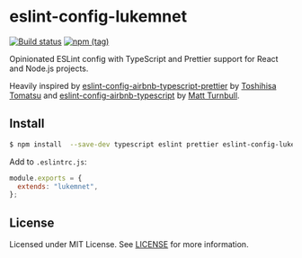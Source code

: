 # eslint-config-lukemnet

[![Build status](https://ci.appveyor.com/api/projects/status/ntnhq38j3vcc99if/branch/master?svg=true)](https://ci.appveyor.com/project/lwojcik/eslint-config-lukemnet/branch/master)
[![npm (tag)](https://img.shields.io/npm/v/eslint-config-lukemnet/latest)](https://www.npmjs.com/package/eslint-config-lukemnet)

Opinionated ESLint config with TypeScript and Prettier support for React and Node.js projects.

Heavily inspired by [eslint-config-airbnb-typescript-prettier](https://github.com/toshi-toma/eslint-config-airbnb-typescript-prettier) by [Toshihisa Tomatsu](https://github.com/toshi-toma) and [eslint-config-airbnb-typescript](https://github.com/iamturns/eslint-config-airbnb-typescript) by [Matt Turnbull](https://github.com/iamturns).

## Install

```bash
$ npm install  --save-dev typescript eslint prettier eslint-config-lukemnet
```

Add to `.eslintrc.js`:

```js
module.exports = {
  extends: "lukemnet",
};
```

## License

Licensed under MIT License. See [LICENSE](https://github.com/lukemnet/eslint-config-lukemnet/blob/master/LICENSE) for more information.
